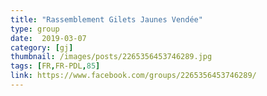 ```yaml
---
title: "Rassemblement Gilets Jaunes Vendée"
type: group
date:  2019-03-07
category: [gj]
thumbnail: /images/posts/2265356453746289.jpg
tags: [FR,FR-PDL,85]
link: https://www.facebook.com/groups/2265356453746289/
---
```


